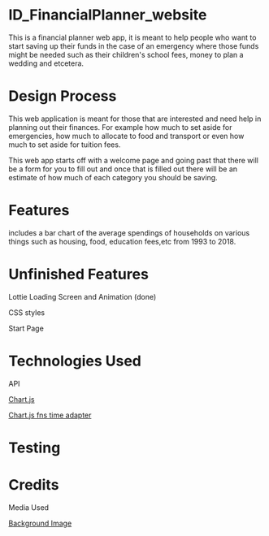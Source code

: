 # ID_FinancialPlanner_website
This is a financial planner web app, it is meant to help people who want to start saving up their funds in the case of an emergency where those funds might be needed such as their children's school fees, money to plan a wedding and etcetera.

# Design Process
This web application is meant for those that are interested and need help in planning out their finances. For example how much to set aside for emergencies, how much to allocate to food and transport or even how much to set aside for tuition fees. 

This web app starts off with a welcome page and going past that there will be a form for you to fill out and once that is filled out there will be an estimate of how much of each category you should be saving.

# Features
includes a bar chart of the average spendings of households on various things such as housing, food, education fees,etc from 1993 to 2018.

# Unfinished Features
Lottie Loading Screen and Animation (done)

CSS styles

Start Page

# Technologies Used
API

[Chart.js](https://cdn.jsdelivr.net/npm/chart.js@3.7.1/dist/chart.min.js)

[Chart.js fns time adapter](https://github.com/chartjs/chartjs-adapter-date-fns)


# Testing


# Credits

Media Used

[Background Image](https://wallpaperaccess.com/finance)



